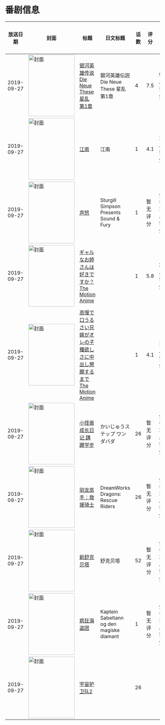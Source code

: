 # 番剧信息

|放送日期|封面|标题|日文标题|话数|评分|评分人数|
|---|---|---|---|---|---|---|
|2019-09-27|<img src="//lain.bgm.tv/pic/cover/c/b1/39/226218_sHz3z.jpg" alt="封面" style="width:150px;height:200px;object-fit:cover;">|[银河英雄传说 Die Neue These 星乱 第1章](https://bangumi.tv/subject/226218)|銀河英雄伝説 Die Neue These 星乱 第1章|4|7.5|912人评分|
|2019-09-27|<img src="//lain.bgm.tv/pic/cover/c/53/ba/288401_nGt8j.jpg" alt="封面" style="width:150px;height:200px;object-fit:cover;">|[江南](https://bangumi.tv/subject/288401)|江南|1|4.1|10人评分|
|2019-09-27|<img src="//lain.bgm.tv/pic/cover/c/85/9b/292530_zavAn.jpg" alt="封面" style="width:150px;height:200px;object-fit:cover;">|[声怒](https://bangumi.tv/subject/292530)|Sturgill Simpson Presents Sound & Fury|1|暂无评分|少于10人评分|
|2019-09-27|<img src="/img/no_icon_subject.png" alt="封面" style="width:150px;height:200px;object-fit:cover;">|[ギャルなお姉さんは好きですか？ The Motion Anime](https://bangumi.tv/subject/292720)||1|5.8|23人评分|
|2019-09-27|<img src="/img/no_icon_subject.png" alt="封面" style="width:150px;height:200px;object-fit:cover;">|[高慢で口うるさい兄嫁がオレの子種欲しさに中出し懇願するまで The Motion Anime](https://bangumi.tv/subject/292721)||1|4.1|13人评分|
|2019-09-27|<img src="//lain.bgm.tv/pic/cover/c/27/7e/302157_u18Mf.jpg" alt="封面" style="width:150px;height:200px;object-fit:cover;">|[小怪兽成长日记 蹒跚学步](https://bangumi.tv/subject/302157)|かいじゅうステップ ワンダバダ|26|暂无评分|少于10人评分|
|2019-09-27|<img src="//lain.bgm.tv/pic/cover/c/bf/db/316828_iKWik.jpg" alt="封面" style="width:150px;height:200px;object-fit:cover;">|[驯龙高手：救援骑士](https://bangumi.tv/subject/316828)|DreamWorks Dragons: Rescue Riders|26|暂无评分|少于10人评分|
|2019-09-27|<img src="//lain.bgm.tv/pic/cover/c/2d/e1/318874_VuHmM.jpg" alt="封面" style="width:150px;height:200px;object-fit:cover;">|[新舒克贝塔](https://bangumi.tv/subject/318874)|舒克贝塔|52|暂无评分|少于10人评分|
|2019-09-27|<img src="//lain.bgm.tv/pic/cover/c/6e/9e/337732_zUjp3.jpg" alt="封面" style="width:150px;height:200px;object-fit:cover;">|[疯狂海盗团](https://bangumi.tv/subject/337732)|Kaptein Sabeltann og den magiske diamant|1|暂无评分|少于10人评分|
|2019-09-27|<img src="//lain.bgm.tv/pic/cover/c/14/60/429334_g2f69.jpg" alt="封面" style="width:150px;height:200px;object-fit:cover;">|[宇宙护卫队2](https://bangumi.tv/subject/429334)||26|||
